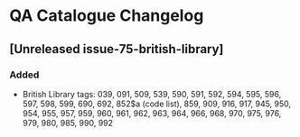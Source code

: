 # QA Catalogue Changelog

## [Unreleased issue-75-british-library]

### Added

- British Library tags: 039, 091, 509, 539, 590, 591, 592, 594, 595, 596, 597, 598, 599,
  690, 692, 852$a (code list), 859, 909, 916, 917, 945, 950, 954, 955, 957, 959, 960,
  961, 962, 963, 964, 966, 968, 970, 975, 976, 979, 980, 985, 990, 992
  